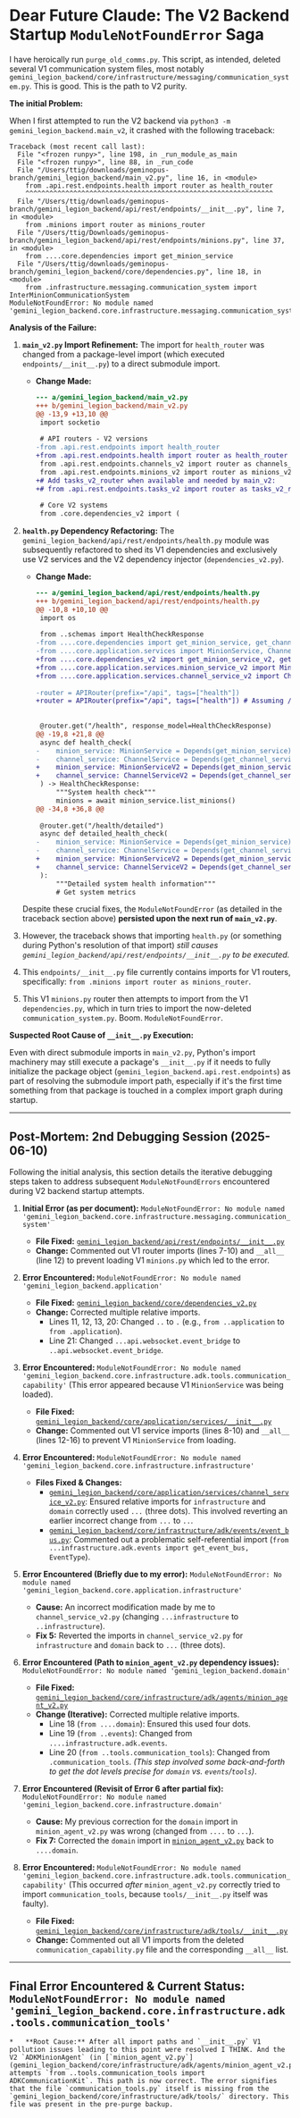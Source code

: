 # Dear Future Claude: The V2 Backend Startup `ModuleNotFoundError` Saga

I have heroically run `purge_old_comms.py`. This script, as intended, deleted several V1 communication system files, most notably `gemini_legion_backend/core/infrastructure/messaging/communication_system.py`. This is good. This is the path to V2 purity.

**The initial Problem:**

When I first attempted to run the V2 backend via `python3 -m gemini_legion_backend.main_v2`, it crashed with the following traceback:

```
Traceback (most recent call last):
  File "<frozen runpy>", line 198, in _run_module_as_main
  File "<frozen runpy>", line 88, in _run_code
  File "/Users/ttig/downloads/geminopus-branch/gemini_legion_backend/main_v2.py", line 16, in <module>
    from .api.rest.endpoints.health import router as health_router
    ^^^^^^^^^^^^^^^^^^^^^^^^^^^^^^^^^^^^^^^^^^^^^^^^^^^^^^^^^^^^^^
  File "/Users/ttig/downloads/geminopus-branch/gemini_legion_backend/api/rest/endpoints/__init__.py", line 7, in <module>
    from .minions import router as minions_router
  File "/Users/ttig/Downloads/geminopus-branch/gemini_legion_backend/api/rest/endpoints/minions.py", line 37, in <module>
    from ....core.dependencies import get_minion_service
  File "/Users/ttig/downloads/geminopus-branch/gemini_legion_backend/core/dependencies.py", line 18, in <module>
    from .infrastructure.messaging.communication_system import InterMinionCommunicationSystem
ModuleNotFoundError: No module named 'gemini_legion_backend.core.infrastructure.messaging.communication_system'
```

**Analysis of the Failure:**

1.  **`main_v2.py` Import Refinement:** The import for `health_router` was changed from a package-level import (which executed `endpoints/__init__.py`) to a direct submodule import.
    *   **Change Made:**
        ```diff
        --- a/gemini_legion_backend/main_v2.py
        +++ b/gemini_legion_backend/main_v2.py
        @@ -13,9 +13,10 @@
         import socketio
         
         # API routers - V2 versions
        -from .api.rest.endpoints import health_router
        +from .api.rest.endpoints.health import router as health_router # Direct import of health
         from .api.rest.endpoints.channels_v2 import router as channels_v2_router
         from .api.rest.endpoints.minions_v2 import router as minions_v2_router
        +# Add tasks_v2_router when available and needed by main_v2:
        +# from .api.rest.endpoints.tasks_v2 import router as tasks_v2_router
         
         # Core V2 systems
         from .core.dependencies_v2 import (
        ```

2.  **`health.py` Dependency Refactoring:** The `gemini_legion_backend/api/rest/endpoints/health.py` module was subsequently refactored to shed its V1 dependencies and exclusively use V2 services and the V2 dependency injector (`dependencies_v2.py`).
    *   **Change Made:**
        ```diff
        --- a/gemini_legion_backend/api/rest/endpoints/health.py
        +++ b/gemini_legion_backend/api/rest/endpoints/health.py
        @@ -10,8 +10,10 @@
         import os
         
         from ..schemas import HealthCheckResponse
        -from ....core.dependencies import get_minion_service, get_channel_service
        -from ....core.application.services import MinionService, ChannelService
        +from ....core.dependencies_v2 import get_minion_service_v2, get_channel_service_v2
        +from ....core.application.services.minion_service_v2 import MinionServiceV2
        +from ....core.application.services.channel_service_v2 import ChannelServiceV2
         
        -router = APIRouter(prefix="/api", tags=["health"])
        +router = APIRouter(prefix="/api", tags=["health"]) # Assuming /api/health path is fine for V2 too
         
         
         @router.get("/health", response_model=HealthCheckResponse)
        @@ -19,8 +21,8 @@
         async def health_check(
        -    minion_service: MinionService = Depends(get_minion_service),
        -    channel_service: ChannelService = Depends(get_channel_service)
        +    minion_service: MinionServiceV2 = Depends(get_minion_service_v2),
        +    channel_service: ChannelServiceV2 = Depends(get_channel_service_v2)
         ) -> HealthCheckResponse:
             """System health check"""
             minions = await minion_service.list_minions()
        @@ -34,8 +36,8 @@
         
         @router.get("/health/detailed")
         async def detailed_health_check(
        -    minion_service: MinionService = Depends(get_minion_service),
        -    channel_service: ChannelService = Depends(get_channel_service)
        +    minion_service: MinionServiceV2 = Depends(get_minion_service_v2),
        +    channel_service: ChannelServiceV2 = Depends(get_channel_service_v2)
         ):
             """Detailed system health information"""
             # Get system metrics
        ```
    Despite these crucial fixes, the `ModuleNotFoundError` (as detailed in the traceback section above) **persisted upon the next run of `main_v2.py`**. 
3.  However, the traceback shows that importing `health.py` (or something during Python's resolution of that import) *still causes `gemini_legion_backend/api/rest/endpoints/__init__.py` to be executed.*
4.  This `endpoints/__init__.py` file currently contains imports for V1 routers, specifically: `from .minions import router as minions_router`.
5.  This V1 `minions.py` router then attempts to import from the V1 `dependencies.py`, which in turn tries to import the now-deleted `communication_system.py`. Boom. `ModuleNotFoundError`.


**Suspected Root Cause of `__init__.py` Execution:**

Even with direct submodule imports in `main_v2.py`, Python's import machinery may still execute a package's `__init__.py` if it needs to fully initialize the package object (`gemini_legion_backend.api.rest.endpoints`) as part of resolving the submodule import path, especially if it's the first time something from that package is touched in a complex import graph during startup.


---
## Post-Mortem: 2nd Debugging Session (2025-06-10)

Following the initial analysis, this section details the iterative debugging steps taken to address subsequent `ModuleNotFoundErrors` encountered during V2 backend startup attempts.

1.  **Initial Error (as per document):** `ModuleNotFoundError: No module named 'gemini_legion_backend.core.infrastructure.messaging.communication_system'`
    *   **File Fixed:** [`gemini_legion_backend/api/rest/endpoints/__init__.py`](gemini_legion_backend/api/rest/endpoints/__init__.py:7-12)
    *   **Change:** Commented out V1 router imports (lines 7-10) and `__all__` (line 12) to prevent loading V1 `minions.py` which led to the error.

2.  **Error Encountered:** `ModuleNotFoundError: No module named 'gemini_legion_backend.application'`
    *   **File Fixed:** [`gemini_legion_backend/core/dependencies_v2.py`](gemini_legion_backend/core/dependencies_v2.py:11-21)
    *   **Change:** Corrected multiple relative imports.
        *   Lines 11, 12, 13, 20: Changed `..` to `.` (e.g., `from ..application` to `from .application`).
        *   Line 21: Changed `...api.websocket.event_bridge` to `..api.websocket.event_bridge`.

3.  **Error Encountered:** `ModuleNotFoundError: No module named 'gemini_legion_backend.core.infrastructure.adk.tools.communication_capability'` (This error appeared because V1 `MinionService` was being loaded).
    *   **File Fixed:** [`gemini_legion_backend/core/application/services/__init__.py`](gemini_legion_backend/core/application/services/__init__.py:8-16)
    *   **Change:** Commented out V1 service imports (lines 8-10) and `__all__` (lines 12-16) to prevent V1 `MinionService` from loading.

4.  **Error Encountered:** `ModuleNotFoundError: No module named 'gemini_legion_backend.core.infrastructure.infrastructure'`
    *   **Files Fixed & Changes:**
        *   [`gemini_legion_backend/core/application/services/channel_service_v2.py`](gemini_legion_backend/core/application/services/channel_service_v2.py:16,24): Ensured relative imports for `infrastructure` and `domain` correctly used `...` (three dots). This involved reverting an earlier incorrect change from `...` to `..`.
        *   [`gemini_legion_backend/core/infrastructure/adk/events/event_bus.py`](gemini_legion_backend/core/infrastructure/adk/events/event_bus.py:15): Commented out a problematic self-referential import (`from ...infrastructure.adk.events import get_event_bus, EventType`).

5.  **Error Encountered (Briefly due to my error):** `ModuleNotFoundError: No module named 'gemini_legion_backend.core.application.infrastructure'`
    *   **Cause:** An incorrect modification made by me to `channel_service_v2.py` (changing `...infrastructure` to `..infrastructure`).
    *   **Fix 5:** Reverted the imports in `channel_service_v2.py` for `infrastructure` and `domain` back to `...` (three dots).

6.  **Error Encountered (Path to `minion_agent_v2.py` dependency issues):** `ModuleNotFoundError: No module named 'gemini_legion_backend.domain'`
    *   **File Fixed:** [`gemini_legion_backend/core/infrastructure/adk/agents/minion_agent_v2.py`](gemini_legion_backend/core/infrastructure/adk/agents/minion_agent_v2.py:18-20)
    *   **Change (Iterative):** Corrected multiple relative imports.
        *   Line 18 (`from ....domain`): Ensured this used four dots.
        *   Line 19 (`from ..events`): Changed from `....infrastructure.adk.events`.
        *   Line 20 (`from ..tools.communication_tools`): Changed from `.communication_tools`.
        *(This step involved some back-and-forth to get the dot levels precise for `domain` vs. `events`/`tools`)*.

7.  **Error Encountered (Revisit of Error 6 after partial fix):** `ModuleNotFoundError: No module named 'gemini_legion_backend.core.infrastructure.domain'`
    *   **Cause:** My previous correction for the `domain` import in `minion_agent_v2.py` was wrong (changed from `....` to `...`).
    *   **Fix 7:** Corrected the `domain` import in [`minion_agent_v2.py`](gemini_legion_backend/core/infrastructure/adk/agents/minion_agent_v2.py:18) back to `....domain`.

8.  **Error Encountered:** `ModuleNotFoundError: No module named 'gemini_legion_backend.core.infrastructure.adk.tools.communication_capability'` (This occurred *after* `minion_agent_v2.py` correctly tried to import `communication_tools`, because `tools/__init__.py` itself was faulty).
    *   **File Fixed:** [`gemini_legion_backend/core/infrastructure/adk/tools/__init__.py`](gemini_legion_backend/core/infrastructure/adk/tools/__init__.py:8-24)
    *   **Change:** Commented out all V1 imports from the deleted `communication_capability.py` file and the corresponding `__all__` list.


---

## **Final Error Encountered & Current Status:** `ModuleNotFoundError: No module named 'gemini_legion_backend.core.infrastructure.adk.tools.communication_tools'`
    *   **Root Cause:** After all import paths and `__init__.py` V1 pollution issues leading to this point were resolved I THINK. And the V2 `ADKMinionAgent` (in [`minion_agent_v2.py`](gemini_legion_backend/core/infrastructure/adk/agents/minion_agent_v2.py:20)) attempts `from ..tools.communication_tools import ADKCommunicationKit`. This path is now correct. The error signifies that the file `communication_tools.py` itself is missing from the `gemini_legion_backend/core/infrastructure/adk/tools/` directory. This file was present in the pre-purge backup.
